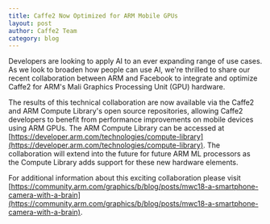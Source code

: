 ```yaml
---
title: Caffe2 Now Optimized for ARM Mobile GPUs
layout: post
author: Caffe2 Team
category: blog
---
```

Developers are looking to apply AI to an ever expanding range of use cases. As we look to broaden how people can use AI, we're thrilled to share our recent collaboration between ARM and Facebook to integrate and optimize Caffe2 for ARM's Mali Graphics Processing Unit (GPU) hardware.

<!--truncate-->

The results of this technical collaboration are now available via the Caffe2 and ARM Compute Library's open source repositories, allowing Caffe2 developers to benefit from performance improvements on mobile devices using ARM GPUs. The ARM Compute Library can be accessed at [https://developer.arm.com/technologies/compute-library](https://developer.arm.com/technologies/compute-library). The collaboration will extend into the future for future ARM ML processors as the Compute Library adds support for these new hardware elements.

For additional information about this exciting collaboration please visit [https://community.arm.com/graphics/b/blog/posts/mwc18-a-smartphone-camera-with-a-brain](https://community.arm.com/graphics/b/blog/posts/mwc18-a-smartphone-camera-with-a-brain).
